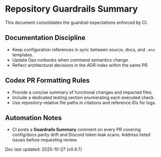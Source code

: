 # Repository Guardrails Summary

This document consolidates the guardrail expectations enforced by CI.

## Documentation Discipline
- Keep configuration references in sync between source, docs, and `.env` templates.
- Update Ops runbooks when command semantics change.
- Reflect architectural decisions in the ADR index within the same PR.

## Codex PR Formatting Rules
- Provide a concise summary of functional changes and impacted files.
- Include a dedicated testing section enumerating each executed check.
- Use repository-relative file paths in citations and reference IDs for logs.

## Automation Notes
- CI posts a **Guardrails Summary** comment on every PR covering config/docs parity
  drift and Discord token leak scans. Address listed issues before requesting review.

Doc last updated: 2025-10-27 (v0.9.7)
